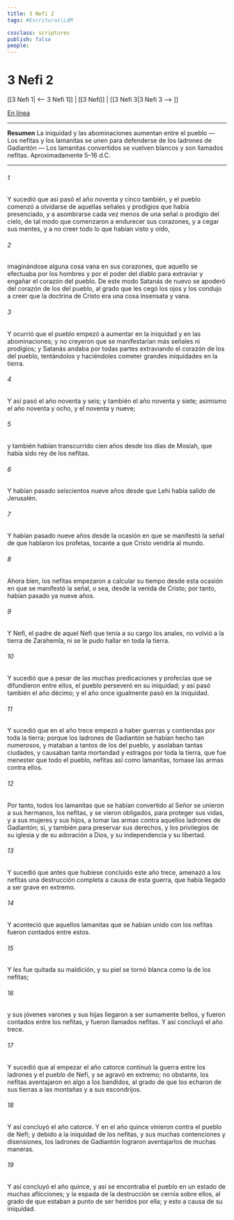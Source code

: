 ```yaml
---
title: 3 Nefi 2
tags: #Escrituras\LdM

cssclass: scriptures
publish: false
people:
---
```


# 3 Nefi 2
[[3 Nefi 1| <-- 3 Nefi 1]] | [[3 Nefi]] | [[3 Nefi 3|3 Nefi 3 --> ]]

[En línea](https://churchofjesuschrist.org/study/scriptures/bofm/3-ne/2?lang=spa)

---
__Resumen__
La iniquidad y las abominaciones aumentan entre el pueblo — Los nefitas y los lamanitas se unen para defenderse de los ladrones de Gadiantón — Los lamanitas convertidos se vuelven blancos y son llamados nefitas. Aproximadamente 5–16 d.C.

---
###### 1 
Y sucedió que así pasó el año noventa y cinco también, y el pueblo comenzó a olvidarse de aquellas señales y prodigios que había presenciado, y a asombrarse cada vez menos de una señal o prodigio del cielo, de tal modo que comenzaron a endurecer sus corazones, y a cegar sus mentes, y a no creer todo lo que habían visto y oído,

###### 2 
imaginándose alguna cosa vana en sus corazones, que aquello se efectuaba por los hombres y por el poder del diablo para extraviar y engañar el corazón del pueblo. De este modo Satanás de nuevo se apoderó del corazón de los del pueblo, al grado que les cegó los ojos y los condujo a creer que la doctrina de Cristo era una cosa insensata y vana.

###### 3 
Y ocurrió que el pueblo empezó a aumentar en la iniquidad y en las abominaciones; y no creyeron que se manifestarían más señales ni prodigios; y Satanás andaba por todas partes extraviando el corazón de los del pueblo, tentándolos y haciéndoles cometer grandes iniquidades en la tierra.

###### 4 
Y así pasó el año noventa y seis; y también el año noventa y siete; asimismo el año noventa y ocho, y el noventa y nueve;

###### 5 
y también habían transcurrido cien años desde los días de Mosíah, que había sido rey de los nefitas.

###### 6 
Y habían pasado seiscientos nueve años desde que Lehi había salido de Jerusalén.

###### 7 
Y habían pasado nueve años desde la ocasión en que se manifestó la señal de que hablaron los profetas, tocante a que Cristo vendría al mundo.

###### 8 
Ahora bien, los nefitas empezaron a calcular su tiempo desde esta ocasión en que se manifestó la señal, o sea, desde la venida de Cristo; por tanto, habían pasado ya nueve años.

###### 9 
Y Nefi, el padre de aquel Nefi que tenía a su cargo los anales, no volvió a la tierra de Zarahemla, ni se le pudo hallar en toda la tierra.

###### 10 
Y sucedió que a pesar de las muchas predicaciones y profecías que se difundieron entre ellos, el pueblo perseveró en su iniquidad; y así pasó también el año décimo; y el año once igualmente pasó en la iniquidad.

###### 11 
Y sucedió que en el año trece empezó a haber guerras y contiendas por toda la tierra; porque los ladrones de Gadiantón se habían hecho tan numerosos, y mataban a tantos de los del pueblo, y asolaban tantas ciudades, y causaban tanta mortandad y estragos por toda la tierra, que fue menester que todo el pueblo, nefitas así como lamanitas, tomase las armas contra ellos.

###### 12 
Por tanto, todos los lamanitas que se habían convertido al Señor se unieron a sus hermanos, los nefitas, y se vieron obligados, para proteger sus vidas, y a sus mujeres y sus hijos, a tomar las armas contra aquellos ladrones de Gadiantón; sí, y también para preservar sus derechos, y los privilegios de su iglesia y de su adoración a Dios, y su independencia y su libertad.

###### 13 
Y sucedió que antes que hubiese concluido este año trece, amenazó a los nefitas una destrucción completa a causa de esta guerra, que había llegado a ser grave en extremo.

###### 14 
Y aconteció que aquellos lamanitas que se habían unido con los nefitas fueron contados entre estos.

###### 15 
Y les fue quitada su maldición, y su piel se tornó blanca como la de los nefitas;

###### 16 
y sus jóvenes varones y sus hijas llegaron a ser sumamente bellos, y fueron contados entre los nefitas, y fueron llamados nefitas. Y así concluyó el año trece.

###### 17 
Y sucedió que al empezar el año catorce continuó la guerra entre los ladrones y el pueblo de Nefi, y se agravó en extremo; no obstante, los nefitas aventajaron en algo a los bandidos, al grado de que los echaron de sus tierras a las montañas y a sus escondrijos.

###### 18 
Y así concluyó el año catorce. Y en el año quince vinieron contra el pueblo de Nefi; y debido a la iniquidad de los nefitas, y sus muchas contenciones y disensiones, los ladrones de Gadiantón lograron aventajarlos de muchas maneras.

###### 19 
Y así concluyó el año quince, y así se encontraba el pueblo en un estado de muchas aflicciones; y la espada de la destrucción se cernía sobre ellos, al grado de que estaban a punto de ser heridos por ella; y esto a causa de su iniquidad.

